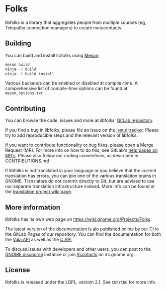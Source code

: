 Folks
=====

libfolks is a library that aggregates people from multiple sources (eg,
Telepathy connection managers) to create metacontacts.

## Building
You can build and install libfolks using [Meson]:

```sh
meson build
ninja -C build
ninja -C build install
```

Various backends can be enabled or disabled at compile-time. A comprehensive
list of compile-time options can be found at `meson_options.txt`

## Contributing
You can browse the code, issues and more at libfolks' [GitLab repository].

If you find a bug in libfolks, please file an issue on the [issue tracker].
Please try to add reproducible steps and the relevant version of libfolks.

If you want to contribute functionality or bug fixes, please open a Merge
Request (MR). For more info on how to do this, see GitLab's [help pages on
MR's]. Please also follow our coding conventions, as described in
CONTRIBUTIONS.md

If libfolks is not translated in your language or you believe that the current
translation has errors, you can join one of the various translation teams in
GNOME. Translators do not commit directly to Git, but are advised to use our
separate translation infrastructure instead. More info can be found at the
[translation project wiki page].

## More information
libfolks has its own web page on https://wiki.gnome.org/Projects/Folks.

The latest version of the documentation is alo published online by our CI to
the GitLab Pages of our repository. You can find the documentation for both the
[Vala API] as well as the [C API].

To discuss issues with developers and other users, you can post to the [GNOME
discourse] instance or join [#contacts] on irc.gnome.org.

## License
libfolks is released under the LGPL, version 2.1. See `COPYING` for more info.

[GNOME]: https://www.gnome.org
[Meson]: http://mesonbuild.com
[GitLab repository]: https://gitlab.gnome.org/GNOME/folks
[help pages on MR's]: https://docs.gitlab.com/ee/gitlab-basics/add-merge-request.html
[issue tracker]: https://gitlab.gnome.org/GNOME/folks/issues
[translation project wiki page]: https://wiki.gnome.org/TranslationProject/
[GNOME Discourse]: https://discourse.gnome.org
[Vala API]: https://gnome.pages.gitlab.gnome.org/folks/devhelp/folks/index.htm
[C API]: https://gnome.pages.gitlab.gnome.org/folks/gtkdoc/folks/
[#contacts]: irc://irc.gnome.org/contacts
